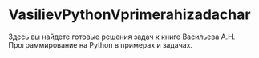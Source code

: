 # VasilievPythonVprimerahizadachar
Здесь вы найдете готовые решения задач к книге Васильева А.Н. Программирование на Python в примерах и задачах.
